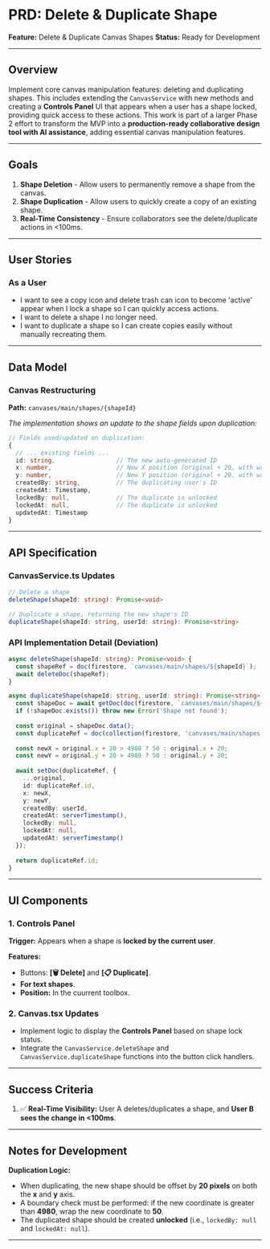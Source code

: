 # PRD: Delete & Duplicate Shape

**Feature:** Delete & Duplicate Canvas Shapes
**Status:** Ready for Development

-----

## Overview

Implement core canvas manipulation features: deleting and duplicating shapes. This includes extending the `CanvasService` with new methods and creating a **Controls Panel** UI that appears when a user has a shape locked, providing quick access to these actions. This work is part of a larger Phase 2 effort to transform the MVP into a **production-ready collaborative design tool with AI assistance**, adding essential canvas manipulation features.

-----

## Goals


1.  **Shape Deletion** - Allow users to permanently remove a shape from the canvas.
2.  **Shape Duplication** - Allow users to quickly create a copy of an existing shape.
3.  **Real-Time Consistency** - Ensure collaborators see the delete/duplicate actions in \<100ms.

-----

## User Stories


### As a User

  - I want to see a copy icon and delete trash can icon to become 'active' appear when I lock a shape so I can quickly access actions.
  - I want to delete a shape I no longer need.
  - I want to duplicate a shape so I can create copies easily without manually recreating them.

-----

## Data Model


### Canvas Restructuring

**Path:** `canvases/main/shapes/{shapeId}`

*The implementation shows an update to the shape fields upon duplication:*

```typescript
// Fields used/updated on duplication:
{
  // ... existing fields ...
  id: string,                 // The new auto-generated ID
  x: number,                  // New X position (original + 20, with wrap-around)
  y: number,                  // New Y position (original + 20, with wrap-around)
  createdBy: string,          // The duplicating user's ID
  createdAt: Timestamp,
  lockedBy: null,             // The duplicate is unlocked
  lockedAt: null,             // The duplicate is unlocked
  updatedAt: Timestamp
}
```

-----

## API Specification

### CanvasService.ts Updates

```typescript
// Delete a shape
deleteShape(shapeId: string): Promise<void>

// Duplicate a shape, returning the new shape's ID
duplicateShape(shapeId: string, userId: string): Promise<string>
```

### API Implementation Detail (Deviation)

```typescript
async deleteShape(shapeId: string): Promise<void> {
  const shapeRef = doc(firestore, `canvases/main/shapes/${shapeId}`);
  await deleteDoc(shapeRef);
}

async duplicateShape(shapeId: string, userId: string): Promise<string> {
  const shapeDoc = await getDoc(doc(firestore, `canvases/main/shapes/${shapeId}`));
  if (!shapeDoc.exists()) throw new Error('Shape not found');
  
  const original = shapeDoc.data();
  const duplicateRef = doc(collection(firestore, 'canvases/main/shapes'));
  
  const newX = original.x + 20 > 4980 ? 50 : original.x + 20;
  const newY = original.y + 20 > 4980 ? 50 : original.y + 20;
  
  await setDoc(duplicateRef, {
    ...original,
    id: duplicateRef.id,
    x: newX,
    y: newY,
    createdBy: userId,
    createdAt: serverTimestamp(),
    lockedBy: null,
    lockedAt: null,
    updatedAt: serverTimestamp()
  });
  
  return duplicateRef.id;
}
```

-----

## UI Components

### 1\. Controls Panel

**Trigger:** Appears when a shape is **locked by the current user**.

**Features:**

  - Buttons: **[🗑️ Delete]** and **[📋 Duplicate]**.
  - **For text shapes**.
  - **Position:** In the cuurrent toolbox.

### 2\. Canvas.tsx Updates

  - Implement logic to display the **Controls Panel** based on shape lock status.
  - Integrate the `CanvasService.deleteShape` and `CanvasService.duplicateShape` functions into the button click handlers.

-----

## Success Criteria

1.  ✅ **Real-Time Visibility:** User A deletes/duplicates a shape, and **User B sees the change in \<100ms**.

-----

## Notes for Development

**Duplication Logic:**

  - When duplicating, the new shape should be offset by **$20$ pixels** on both the **x** and **y** axis.
  - A boundary check must be performed: if the new coordinate is greater than **$4980$**, wrap the new coordinate to **$50$**.
  - The duplicated shape should be created **unlocked** (i.e., `lockedBy: null` and `lockedAt: null`).

-----

